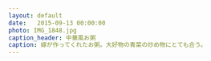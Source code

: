 ```yaml
---
layout: default
date:   2015-09-13 00:00:00
photo: IMG_1848.jpg
caption_header: 中華風お粥
caption: 嫁が作ってくれたお粥。大好物の青菜の炒め物にとても合う。
---
```

